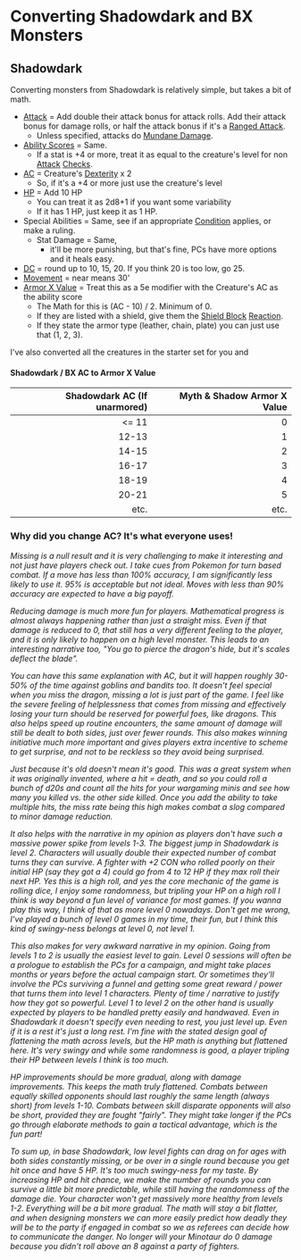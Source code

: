 # Converting Shadowdark and BX Monsters
## Shadowdark
Converting monsters from Shadowdark is relatively simple, but takes a bit of math.
- [Attack](../../Game%20Procedures/Attack.md) = Add double their attack bonus for attack rolls. Add their attack bonus for damage rolls, or half the attack bonus if it's a [Ranged Attack](../../Game%20Procedures/Ranged%20Attack.md).
	- Unless specified, attacks do [Mundane Damage](../../Damage%20Types/Mundane%20Damage.md).
- [Ability Scores](../../Player%20Characters/Chosen%20Statistics/Ability%20Scores.md) = Same.
	- If a stat is +4 or more, treat it as equal to the creature's level for non [Attack](../../Game%20Procedures/Attack.md) [Checks](../../Game%20Procedures/Check.md).
- [AC](../../Player%20Characters/Derived%20Statistics/Armor%20Class.md) = Creature's [Dexterity](../../Player%20Characters/Chosen%20Statistics/Dexterity.md) x 2
	- So, if it's a +4 or more just use the creature's level
- [HP](../../Player%20Characters/Derived%20Statistics/Health%20Points.md) = Add 10 HP
	- You can treat it as 2d8+1 if you want some variability
	- If it has 1 HP, just keep it as 1 HP.
- Special Abilities = Same, see if an appropriate [Condition](../../Conditions/!Conditions.md) applies, or make a ruling.
	- Stat Damage = Same, 
		- it'll be more punishing, but that's fine, PCs have more options and it heals easy.
- [DC](../../Game%20Procedures/DC.md) = round up to 10, 15, 20. If you think 20 is too low, go 25.
- [Movement](../../Game%20Procedures/Movement.md) = near means 30'
- [Armor X Value](../../Items/Equipment/Individual%20Item%20Cards/Armors/Armor%20Properties/Armor%20X%20Property.md) = Treat this as a 5e modifier with the Creature's AC as the ability score
	- The Math for this is (AC - 10) / 2. Minimum of 0.
	- If they are listed with a shield, give them the [Shield Block](../../Items/Equipment/Individual%20Item%20Cards/Armors/Armor%20Properties/Shield%20Property.md#Shield%20Block) [Reaction](../../Game%20Procedures/Reaction.md).
	- If they state the armor type (leather, chain, plate) you can just use that (1, 2, 3).

I've also converted all the creatures in the starter set for you and 
#### Shadowdark / BX AC to Armor X Value

| Shadowdark AC (If unarmored) | Myth & Shadow Armor X Value |
| ---------------------------: | --------------------------: |
|                        <= 11 |                           0 |
|                        12-13 |                           1 |
|                        14-15 |                           2 |
|                        16-17 |                           3 |
|                        18-19 |                           4 |
|                        20-21 |                           5 |
|                         etc. |                        etc. |
### Why did you change AC? It's what everyone uses!
*Missing is a null result and it is very challenging to make it interesting and not just have players check out. I take cues from Pokemon for turn based combat. If a move has less than 100% accuracy, I am significantly less likely to use it. 95% is acceptable but not ideal. Moves with less than 90% accuracy are expected to have a big payoff.*

*Reducing damage is much more fun for players. Mathematical progress is almost always happening rather than just a straight miss. Even if that damage is reduced to 0, that still has a very different feeling to the player, and it is only likely to happen on a high level monster. This leads to an interesting narrative too, "You go to pierce the dragon's hide, but it's scales deflect the blade".* 

*You can have this same explanation with AC, but it will happen roughly 30-50% of the time against goblins and bandits too. It doesn't feel special when you miss the dragon, missing a lot is just part of the game. I feel like the severe feeling of helplessness that comes from missing and effectively losing your turn should be reserved for powerful foes, like dragons. This also helps speed up routine encounters, the same amount of damage will still be dealt to both sides, just over fewer rounds. This also makes winning initiative much more important and gives players extra incentive to scheme to get surprise, and not to be reckless so they avoid being surprised.*

*Just because it's old doesn't mean it's good. This was a great system when it was originally invented, where a hit = death, and so you could roll a bunch of d20s and count all the hits for your wargaming minis and see how many you killed vs. the other side killed. Once you add the ability to take multiple hits, the miss rate being this high makes combat a slog compared to minor damage reduction.*

*It also helps with the narrative in my opinion as players don't have such a massive power spike from levels 1-3. The biggest jump in Shadowdark is level 2. Characters will usually double their expected number of combat turns they can survive. A fighter with +2 CON who rolled poorly on their initial HP (say they got a 4) could go from 4 to 12 HP if they max roll their next HP. Yes this is a high roll, and yes the core mechanic of the game is rolling dice, I enjoy some randomness, but tripling your HP on a high roll I think is way beyond a fun level of variance for most games. If you wanna play this way, I think of that as more level 0 nowadays. Don't get me wrong, I've played a bunch of level 0 games in my time, their fun, but I think this kind of swingy-ness belongs at level 0, not level 1.*

*This also makes for very awkward narrative in my opinion. Going from levels 1 to 2 is usually the easiest level to gain. Level 0 sessions will often be a prologue to establish the PCs for a campaign, and might take places months or years before the actual campaign start. Or sometimes they'll involve the PCs surviving a funnel and getting some great reward / power that turns them into level 1 characters. Plenty of time / narrative to justify how they got so powerful. Level 1 to level 2 on the other hand is usually expected by players to be handled pretty easily and handwaved. Even in Shadowdark it doesn't specify even needing to rest, you just level up. Even if it is a rest it's just a long rest. I'm fine with the stated design goal of flattening the math across levels, but the HP math is anything but flattened here. It's very swingy and while some randomness is good, a player tripling their HP between levels I think is too much.*

*HP improvements should be more gradual, along with damage improvements. This keeps the math truly flattened. Combats between equally skilled opponents should last roughly the same length (always short) from levels 1-10. Combats between skill disparate opponents will also be short, provided they are fought "fairly". They might take longer if the PCs go through elaborate methods to gain a tactical advantage, which is the fun part!*

*To sum up, in base Shadowdark, low level fights can drag on for ages with both sides constantly missing, or be over in a single round because you get hit once and have 5 HP. It's too much swingy-ness for my taste. By increasing HP and hit chance, we make the number of rounds you can survive a little bit more predictable, while still having the randomness of the damage die. Your character won't get massively more healthy from levels 1-2. Everything will be a bit more gradual. The math will stay a bit flatter, and when designing monsters we can more easily predict how deadly they will be to the party if engaged in combat so we as referees can decide how to communicate the danger. No longer will your Minotaur do 0 damage because you didn't roll above an 8 against a party of fighters.*